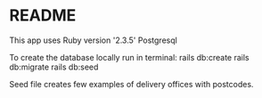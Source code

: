 # README

This app uses
Ruby version '2.3.5'
Postgresql

To create the database locally run in terminal:
rails db:create
rails db:migrate
rails db:seed

Seed file creates few examples of delivery offices with postcodes.
